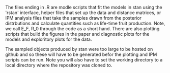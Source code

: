 The files ending in .R are modle scripts that fit the models in stan using the 'rstan' interface, helper files that set up the data and distance matrices, or IPM analysis files that take the samples drawn from the posterior distrbutions and calculate quantities such as life-time fruit production. Note, we call E_F, R_0 through the code as a short hand. There are also plotting scripts that build the figures in the paper and diagnostic plots for the models and exploritory plots for the data.

The sampled objects produced by stan were too large to be hosted on github and so these will have to be generated befor the plotting and IPM scripts can be run. Note you will also have to set the working directory to a local directory where the repository was cloned to.
